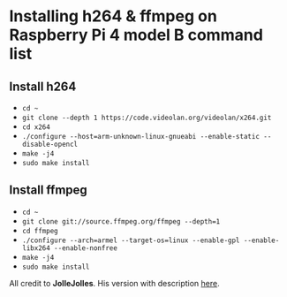 # Installing h264 & ffmpeg on Raspberry Pi 4 model B command list
<h2>Install h264</h2>
<ul>
  <li><code>cd ~</code></li>
  <li><code>git clone --depth 1 https://code.videolan.org/videolan/x264.git</code></li>
  <li><code>cd x264</code></li>
  <li><code>./configure --host=arm-unknown-linux-gnueabi --enable-static --disable-opencl</code></li>
  <li><code>make -j4</code></li>
  <li><code>sudo make install</code></li>
</ul>
<h2>Install ffmpeg</h2>
<ul>
  <li><code>cd ~</code></li>
  <li><code>git clone git://source.ffmpeg.org/ffmpeg --depth=1</code></li>
  <li><code>cd ffmpeg</code></li>
  <li><code>./configure --arch=armel --target-os=linux --enable-gpl --enable-libx264 --enable-nonfree</code></li>
  <li><code>make -j4</code></li>
  <li><code>sudo make install</code></li>
</ul>

All credit to <strong>JolleJolles</strong>. His version with description <a href="https://github.com/JolleJolles/pirecorder/wiki/Installing-ffmpeg-on-Raspberry-Pi-with-h264-support">here</a>.

